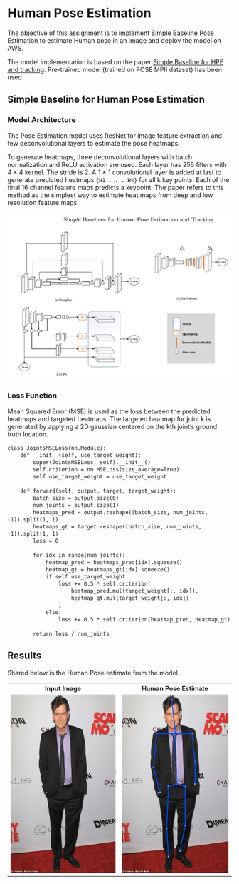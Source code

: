# Human Pose Estimation

The objective of this assignment is to implement Simple Baseline Pose Estimation to estimate Human pose in an image and deploy the model on AWS.

The model implementation is based on the paper [Simple Baseline for HPE and tracking](https://github.com/Microsoft/human-pose-estimation.pytorch). Pre-trained model (trained on POSE MPII dataset) has been used.

## Simple Baseline for Human Pose Estimation

### Model Architecture

The Pose Estimation model uses ResNet for image feature extraction and few deconvolutional layers to estimate the pose heatmaps.

To generate heatmaps, three deconvolutional layers with batch normalization and ReLU activation are used. Each layer has 256 filters with 4 × 4 kernel. The stride is 2. A 1 × 1 convolutional layer is added at last to generate predicted heatmaps `{H1 . . . Hk}` for all k key points. Each of the final 16 channel feature maps predicts a keypoint. The paper refers to this method as the simplest way to estimate heat maps from deep and low resolution feature maps.

![](https://github.com/akshatjaipuria/AWS-Deployment/blob/master/HumanPoseEstimate/images/model_architecture.JPG)

### Loss Function

Mean Squared Error (MSE) is used as the loss between the predicted heatmaps and targeted heatmaps. The targeted heatmap for joint k is generated by applying a 2D gaussian centered on the kth joint’s ground truth location.


```
class JointsMSELoss(nn.Module):
    def __init__(self, use_target_weight):
        super(JointsMSELoss, self).__init__()
        self.criterion = nn.MSELoss(size_average=True)
        self.use_target_weight = use_target_weight

    def forward(self, output, target, target_weight):
        batch_size = output.size(0)
        num_joints = output.size(1)
        heatmaps_pred = output.reshape((batch_size, num_joints, -1)).split(1, 1)
        heatmaps_gt = target.reshape((batch_size, num_joints, -1)).split(1, 1)
        loss = 0

        for idx in range(num_joints):
            heatmap_pred = heatmaps_pred[idx].squeeze()
            heatmap_gt = heatmaps_gt[idx].squeeze()
            if self.use_target_weight:
                loss += 0.5 * self.criterion(
                    heatmap_pred.mul(target_weight[:, idx]),
                    heatmap_gt.mul(target_weight[:, idx])
                )
            else:
                loss += 0.5 * self.criterion(heatmap_pred, heatmap_gt)

        return loss / num_joints
```


## Results

Shared below is the Human Pose estimate from the model.

<TABLE>
  <TR>
    <TH>Input Image</TH>
    <TH>Human Pose Estimate</TH>
  </TR>
   <TR>
      <TD><img src="https://github.com/akshatjaipuria/AWS-Deployment/blob/master/HumanPoseEstimate/images/charlie_sheen.jpg" alt="input_image"
	title="inp_img" width="300" height="400" /></TD>
      <TD><img src="https://github.com/akshatjaipuria/AWS-Deployment/blob/master/HumanPoseEstimate/images/charlie_with_pose.jpg" alt="input_image"
	title="pose_img" width="300" height="400" /></TD>
   </TR>
</TABLE>

